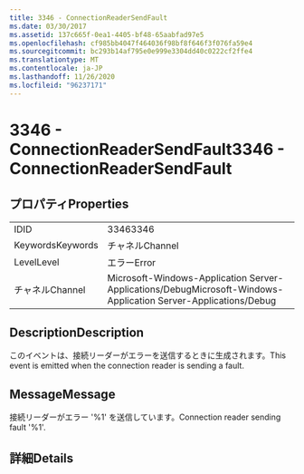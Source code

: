 ```yaml
---
title: 3346 - ConnectionReaderSendFault
ms.date: 03/30/2017
ms.assetid: 137c665f-0ea1-4405-bf48-65aabfad97e5
ms.openlocfilehash: cf985bb4047f464036f98bf8f646f3f076fa59e4
ms.sourcegitcommit: bc293b14af795e0e999e3304dd40c0222cf2ffe4
ms.translationtype: MT
ms.contentlocale: ja-JP
ms.lasthandoff: 11/26/2020
ms.locfileid: "96237171"
---
```

# <a name="3346---connectionreadersendfault"></a><span data-ttu-id="e6c2f-102">3346 - ConnectionReaderSendFault</span><span class="sxs-lookup"><span data-stu-id="e6c2f-102">3346 - ConnectionReaderSendFault</span></span>

## <a name="properties"></a><span data-ttu-id="e6c2f-103">プロパティ</span><span class="sxs-lookup"><span data-stu-id="e6c2f-103">Properties</span></span>  
  
|||  
|-|-|  
|<span data-ttu-id="e6c2f-104">ID</span><span class="sxs-lookup"><span data-stu-id="e6c2f-104">ID</span></span>|<span data-ttu-id="e6c2f-105">3346</span><span class="sxs-lookup"><span data-stu-id="e6c2f-105">3346</span></span>|  
|<span data-ttu-id="e6c2f-106">Keywords</span><span class="sxs-lookup"><span data-stu-id="e6c2f-106">Keywords</span></span>|<span data-ttu-id="e6c2f-107">チャネル</span><span class="sxs-lookup"><span data-stu-id="e6c2f-107">Channel</span></span>|  
|<span data-ttu-id="e6c2f-108">Level</span><span class="sxs-lookup"><span data-stu-id="e6c2f-108">Level</span></span>|<span data-ttu-id="e6c2f-109">エラー</span><span class="sxs-lookup"><span data-stu-id="e6c2f-109">Error</span></span>|  
|<span data-ttu-id="e6c2f-110">チャネル</span><span class="sxs-lookup"><span data-stu-id="e6c2f-110">Channel</span></span>|<span data-ttu-id="e6c2f-111">Microsoft-Windows-Application Server-Applications/Debug</span><span class="sxs-lookup"><span data-stu-id="e6c2f-111">Microsoft-Windows-Application Server-Applications/Debug</span></span>|  
  
## <a name="description"></a><span data-ttu-id="e6c2f-112">Description</span><span class="sxs-lookup"><span data-stu-id="e6c2f-112">Description</span></span>  

 <span data-ttu-id="e6c2f-113">このイベントは、接続リーダーがエラーを送信するときに生成されます。</span><span class="sxs-lookup"><span data-stu-id="e6c2f-113">This event is emitted when the connection reader is sending a fault.</span></span>  
  
## <a name="message"></a><span data-ttu-id="e6c2f-114">Message</span><span class="sxs-lookup"><span data-stu-id="e6c2f-114">Message</span></span>  

 <span data-ttu-id="e6c2f-115">接続リーダーがエラー '%1' を送信しています。</span><span class="sxs-lookup"><span data-stu-id="e6c2f-115">Connection reader sending fault '%1'.</span></span>  
  
## <a name="details"></a><span data-ttu-id="e6c2f-116">詳細</span><span class="sxs-lookup"><span data-stu-id="e6c2f-116">Details</span></span>
